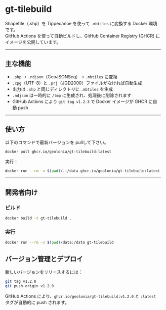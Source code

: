 # gt-tilebuild

Shapefile（.shp）を Tippecanoe を使って `.mbtiles` に変換する Docker 環境です。  
GitHub Actions を使って自動ビルドし、GitHub Container Registry (GHCR) にイメージを公開しています。

---

## 主な機能

- `.shp` → `.ndjson`（GeoJSONSeq）→ `.mbtiles` に変換
- `.cpg`（UTF-8）と `.prj`（JGD2000）ファイルがなければ自動生成
- 出力は `.shp` と同じディレクトリに `.mbtiles` を生成
- `.ndjson` は一時的に `/tmp` に生成され、処理後に削除されます
- GitHub Actions により `git tag v1.2.3` で Docker イメージが GHCR に自動 push

---

## 使い方

以下のコマンドで最新バージョンを pullして下さい。

```bash
docker pull ghcr.io/geolonia/gt-tilebuild:latest
```

実行：

```bash
docker run --rm -v $(pwd)/.:/data ghcr.io/geolonia/gt-tilebuild:latest
```

---

## 開発者向け

### ビルド

```bash
docker build -t gt-tilebuild .
```

### 実行

```bash
docker run --rm -v $(pwd)/data:/data gt-tilebuild
```

## バージョン管理とデプロイ

新しいバージョンをリリースするには：

```bash
git tag v1.2.0
git push origin v1.2.0
```

GitHub Actions により、`ghcr.io/geolonia/gt-tilebuild:v1.2.0` と `:latest` タグが自動的に push されます。